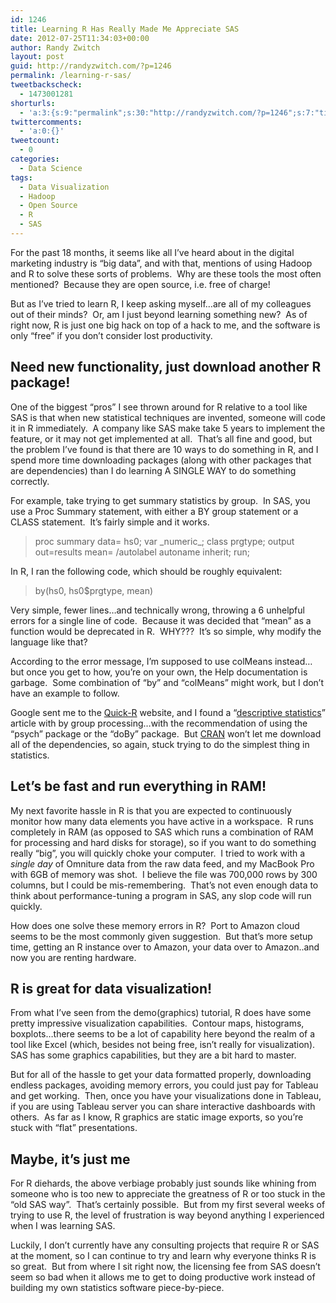 ```yaml
---
id: 1246
title: Learning R Has Really Made Me Appreciate SAS
date: 2012-07-25T11:34:03+00:00
author: Randy Zwitch
layout: post
guid: http://randyzwitch.com/?p=1246
permalink: /learning-r-sas/
tweetbackscheck:
  - 1473001281
shorturls:
  - 'a:3:{s:9:"permalink";s:30:"http://randyzwitch.com/?p=1246";s:7:"tinyurl";s:26:"http://tinyurl.com/bsbvgs4";s:4:"isgd";s:19:"http://is.gd/MOfdtV";}'
twittercomments:
  - 'a:0:{}'
tweetcount:
  - 0
categories:
  - Data Science
tags:
  - Data Visualization
  - Hadoop
  - Open Source
  - R
  - SAS
---
```

For the past 18 months, it seems like all I&#8217;ve heard about in the digital marketing industry is &#8220;big data&#8221;, and with that, mentions of using Hadoop and R to solve these sorts of problems.  Why are these tools the most often mentioned?  Because they are open source, i.e. free of charge!

But as I&#8217;ve tried to learn R, I keep asking myself&#8230;are all of my colleagues out of their minds?  Or, am I just beyond learning something new?  As of right now, R is just one big hack on top of a hack to me, and the software is only &#8220;free&#8221; if you don&#8217;t consider lost productivity.

<!--more-->

## Need new functionality, just download another R package!

One of the biggest &#8220;pros&#8221; I see thrown around for R relative to a tool like SAS is that when new statistical techniques are invented, someone will code it in R immediately.  A company like SAS make take 5 years to implement the feature, or it may not get implemented at all.  That&#8217;s all fine and good, but the problem I&#8217;ve found is that there are 10 ways to do something in R, and I spend more time downloading packages (along with other packages that are dependencies) than I do learning A SINGLE WAY to do something correctly.

For example, take trying to get summary statistics by group.  In SAS, you use a Proc Summary statement, with either a BY group statement or a CLASS statement.  It&#8217;s fairly simple and it works.

> proc summary data= hs0; var \_numeric\_; class prgtype; output out=results mean= /autolabel autoname inherit; run;

In R, I ran the following code, which should be roughly equivalent:

> by(hs0, hs0$prgtype, mean)

Very simple, fewer lines&#8230;and technically wrong, throwing a 6 unhelpful errors for a single line of code.  Because it was decided that &#8220;mean&#8221; as a function would be deprecated in R.  WHY???  It&#8217;s so simple, why modify the language like that?

According to the error message, I&#8217;m supposed to use colMeans instead&#8230;but once you get to how, you&#8217;re on your own, the Help documentation is garbage.  Some combination of &#8220;by&#8221; and &#8220;colMeans&#8221; might work, but I don&#8217;t have an example to follow.

Google sent me to the <a title="Quick-R website" href="http://www.statmethods.net/" target="_blank">Quick-R</a> website, and I found a &#8220;<a title="Descriptive Statistics in R" href="http://www.statmethods.net/stats/descriptives.html" target="_blank">descriptive statistics</a>&#8221; article with by group processing&#8230;with the recommendation of using the &#8220;psych&#8221; package or the &#8220;doBy&#8221; package.  But <a title="Comprehensive R Archive Network" href="http://cran.cs.wwu.edu/" target="_blank">CRAN</a> won&#8217;t let me download all of the dependencies, so again, stuck trying to do the simplest thing in statistics.
  

  


## Let&#8217;s be fast and run everything in RAM!

My next favorite hassle in R is that you are expected to continuously monitor how many data elements you have active in a workspace.  R runs completely in RAM (as opposed to SAS which runs a combination of RAM for processing and hard disks for storage), so if you want to do something really &#8220;big&#8221;, you will quickly choke your computer.  I tried to work with a _single day_ of Omniture data from the raw data feed, and my MacBook Pro with 6GB of memory was shot.  I believe the file was 700,000 rows by 300 columns, but I could be mis-remembering.  That&#8217;s not even enough data to think about performance-tuning a program in SAS, any slop code will run quickly.

How does one solve these memory errors in R?  Port to Amazon cloud seems to be the most commonly given suggestion.  But that&#8217;s more setup time, getting an R instance over to Amazon, your data over to Amazon..and now you are renting hardware.

## R is great for data visualization!

From what I&#8217;ve seen from the demo(graphics) tutorial, R does have some pretty impressive visualization capabilities.  Contour maps, histograms, boxplots&#8230;there seems to be a lot of capability here beyond the realm of a tool like Excel (which, besides not being free, isn&#8217;t really for visualization).  SAS has some graphics capabilities, but they are a bit hard to master.

But for all of the hassle to get your data formatted properly, downloading endless packages, avoiding memory errors, you could just pay for Tableau and get working.  Then, once you have your visualizations done in Tableau, if you are using Tableau server you can share interactive dashboards with others.  As far as I know, R graphics are static image exports, so you&#8217;re stuck with &#8220;flat&#8221; presentations.

## Maybe, it&#8217;s just me

For R diehards, the above verbiage probably just sounds like whining from someone who is too new to appreciate the greatness of R or too stuck in the &#8220;old SAS way&#8221;.  That&#8217;s certainly possible.  But from my first several weeks of trying to use R, the level of frustration is way beyond anything I experienced when I was learning SAS.

Luckily, I don&#8217;t currently have any consulting projects that require R or SAS at the moment, so I can continue to try and learn why everyone thinks R is so great.  But from where I sit right now, the licensing fee from SAS doesn&#8217;t seem so bad when it allows me to get to doing productive work instead of building my own statistics software piece-by-piece.